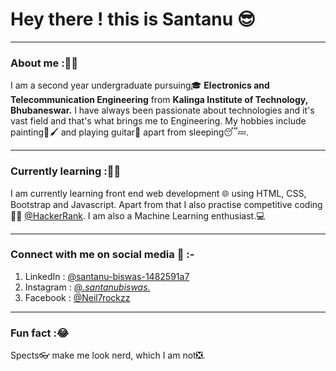# Hey there ! this is Santanu 😎

***
### About me :🤙🏼
  I am a second year undergraduate pursuing🎓 **Electronics and Telecommunication Engineering** from **Kalinga Institute of Technology, Bhubaneswar.** I have always been passionate about technologies and it's vast field and that's what brings me to Engineering. My hobbies include painting🎨🖌️ and playing guitar🎸 apart from sleeping😴💤.
  
***

### Currently learning :🧑‍🎓
  I am currently learning front end web development 🌐 using HTML, CSS, Bootstrap and Javascript. Apart from that I also practise competitive coding🐱‍💻 <a       href="https://www.hackerrank.com/dashboard">@HackerRank</a>. I am also a Machine Learning enthusiast.💻 

***
### Connect with me on social media 📲 :-
1. LinkedIn : <a href="https://www.linkedin.com/in/santanu-biswas-1482591a7/">@santanu-biswas-1482591a7</a>
2. Instagram : <a href="https://www.instagram.com/_.santanubiswas._/">@_.santanubiswas._</a>
3. Facebook : <a href="https://www.linkedin.com/in/santanu-biswas-1482591a7/https://www.facebook.com/Neil7rockzz/">@Neil7rockzz</a>

***
### Fun fact :😂
  Spects👓 make me look nerd, which I am not❎.
